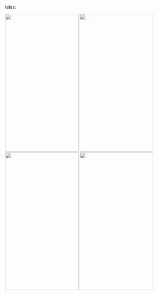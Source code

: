 telas: 

<img src='https://i.ibb.co/L0HTwSR/Whats-App-Image-2022-02-11-at-08-56-06.jpg' height = "450" width = "240"> <img src='https://i.ibb.co/94wXK5W/Whats-App-Image-2022-02-11-at-08-56-07.jpg' height = "450" width = "240"> 
<br>
<img src='https://i.ibb.co/ypsZbhj/Whats-App-Image-2022-02-11-at-08-56-07-1.jpg' height = "450" width = "240"> <img src='https://i.ibb.co/BnJkxNV/Whats-App-Image-2022-02-11-at-08-56-08.jpg' height = "450" width = "240">
